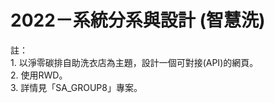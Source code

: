 # 2022－系統分系與設計 (智慧洗)
註：<br>1. 以淨零碳排自助洗衣店為主題，設計一個可對接(API)的網頁。<br>
    2. 使用RWD。<br>
    3. 詳情見「SA_GROUP8」專案。

